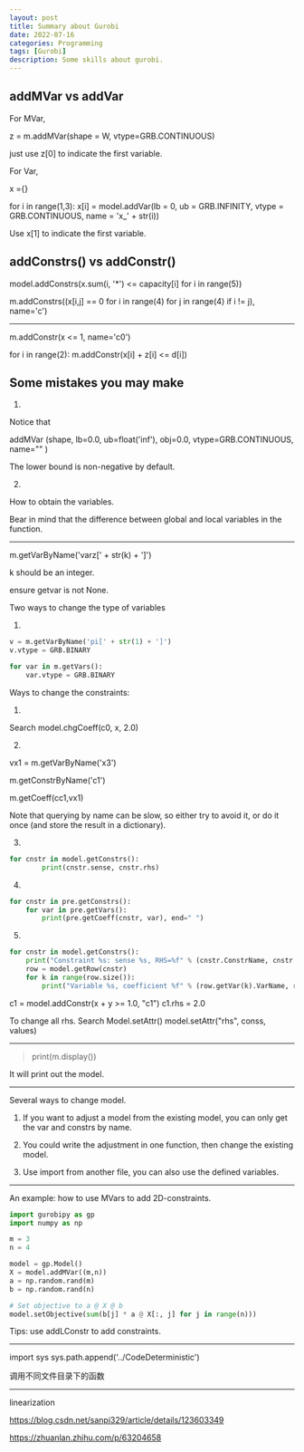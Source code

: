 ```yaml
---
layout: post
title: Summary about Gurobi
date: 2022-07-16
categories: Programming
tags: [Gurobi]
description: Some skills about gurobi.
---
```


## addMVar vs addVar

For MVar, 

z = m.addMVar(shape = W, vtype=GRB.CONTINUOUS)

just use z[0] to indicate the first variable.

For Var,

x ={}

for i in range(1,3):
    x[i] = model.addVar(lb = 0, ub = GRB.INFINITY, vtype = GRB.CONTINUOUS, name = 'x_' + str(i))

Use x[1] to indicate the first variable.

## addConstrs() vs addConstr()

model.addConstrs(x.sum(i, '*') <= capacity[i] for i in range(5))

m.addConstrs((x[i,j] == 0 for i in range(4)
                            for j in range(4)
                            if i != j), name='c')

----------------------------------------------

m.addConstr(x <= 1, name='c0')

for i in range(2):
        m.addConstr(x[i] + z[i] <= d[i])


## Some mistakes you may make

1.
Notice that 

addMVar (shape, lb=0.0, ub=float('inf'), obj=0.0, vtype=GRB.CONTINUOUS, name="" )

The lower bound is non-negative by default.

2.
How to obtain the variables.

Bear in mind that the difference between global and local variables in the function.

----------------

m.getVarByName('varz[' + str(k) + ']')

k should be an integer.

ensure getvar is not None.

Two ways to change the type of variables

1. 
```python
v = m.getVarByName('pi[' + str(1) + ']')
v.vtype = GRB.BINARY
```

```python
for var in m.getVars():
    var.vtype = GRB.BINARY
```

Ways to change the constraints:

1.
Search model.chgCoeff(c0, x, 2.0)

2. 
vx1 = m.getVarByName('x3')

m.getConstrByName('c1')

m.getCoeff(cc1,vx1)

Note that querying by name can be slow, so either try to avoid it, or do it once (and store the result in a dictionary).

3.  
```python
for cnstr in model.getConstrs():
        print(cnstr.sense, cnstr.rhs)
```

4. 
```python 
for cnstr in pre.getConstrs():
    for var in pre.getVars():
        print(pre.getCoeff(cnstr, var), end=" ")
```

5. 
```python   
for cnstr in model.getConstrs():
    print("Constraint %s: sense %s, RHS=%f" % (cnstr.ConstrName, cnstr.Sense, cnstr.RHS))
    row = model.getRow(cnstr)
    for k in range(row.size()):
        print("Variable %s, coefficient %f" % (row.getVar(k).VarName, row.getCoeff(k))
```

c1 = model.addConstr(x + y >= 1.0, "c1")
c1.rhs = 2.0

To change all rhs. Search Model.setAttr()
model.setAttr("rhs", conss, values)

----------------------------------
> print(m.display()) 

It will print out the model.


----------------------------------
Several ways to change model.

1. If you want to adjust a model from the existing model, you can only get the var and constrs by name.

2. You could write the adjustment in one function, then change the existing model.

3. Use import from another file, you can also use the defined variables.


---------------------------------
An example: how to use MVars to add 2D-constraints.

```python
import gurobipy as gp
import numpy as np

m = 3
n = 4

model = gp.Model()
X = model.addMVar((m,n))
a = np.random.rand(m)
b = np.random.rand(n)

# Set objective to a @ X @ b
model.setObjective(sum(b[j] * a @ X[:, j] for j in range(n)))
```

Tips: use addLConstr to add constraints. 

--------------------------------

import sys
sys.path.append('../CodeDeterministic')

调用不同文件目录下的函数


---------------------------------
linearization

https://blog.csdn.net/sanpi329/article/details/123603349

https://zhuanlan.zhihu.com/p/63204658